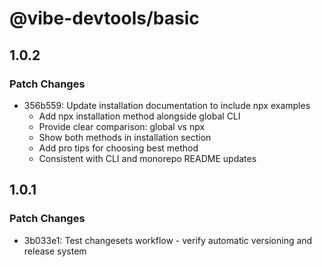 # @vibe-devtools/basic

## 1.0.2

### Patch Changes

- 356b559: Update installation documentation to include npx examples
  - Add npx installation method alongside global CLI
  - Provide clear comparison: global vs npx
  - Show both methods in installation section
  - Add pro tips for choosing best method
  - Consistent with CLI and monorepo README updates

## 1.0.1

### Patch Changes

- 3b033e1: Test changesets workflow - verify automatic versioning and release system
